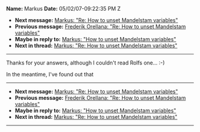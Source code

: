 **Name:** Markus
**Date:** 05/02/07-09:22:35 PM Z

  - **Next message:** [Markus: "Re: How to unset Mandelstam
    variables"](0419.html)
  - **Previous message:** [Frederik Orellana: "Re: How to unset
    Mandelstam variables"](0417.html)
  - **Maybe in reply to:** [Markus: "How to unset Mandelstam
    variables"](0415.html)
  - **Next in thread:** [Markus: "Re: How to unset Mandelstam
    variables"](0419.html)

-----

Thanks for your answers, although I couldn't read Rolfs one... :-)  

In the meantime, I've found out that  

-----

  - **Next message:** [Markus: "Re: How to unset Mandelstam
    variables"](0419.html)
  - **Previous message:** [Frederik Orellana: "Re: How to unset
    Mandelstam variables"](0417.html)
  - **Maybe in reply to:** [Markus: "How to unset Mandelstam
    variables"](0415.html)
  - **Next in thread:** [Markus: "Re: How to unset Mandelstam
    variables"](0419.html)

-----

